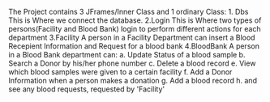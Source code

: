 The Project contains 3 JFrames/Inner Class and 1 ordinary Class:
	1. Dbs
This is Where we connect the database.
	2.Login
This is Where two types of persons(Facility and Blood Bank) login to perform different actions for each department
	3.Facility
A person in a Facility Department can insert a Blood Recepient Information and Request for a blood bank
	4.BloodBank
A person in a Blood Bank department can:
			a. Update Status of a blood sample
			b. Search a Donor by his/her phone number
			c. Delete a blood record
			e. View which blood samples were given to a certain facility
			f. Add a Donor Information when a person makes a donation
			g. Add a blood record
			h. and see any blood requests, requested by 'Facility'

